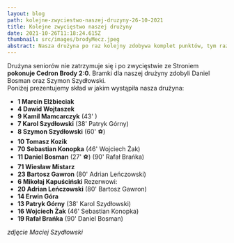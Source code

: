 ```yaml
---
layout: blog
path: kolejne-zwyciestwo-naszej-druzyny-26-10-2021
title: Kolejne zwycięstwo naszej drużyny
date: 2021-10-26T11:18:24.615Z
thumbnail: src/images/brodyMecz.jpeg
abstract: Nasza drużyna po raz kolejny zdobywa komplet punktów, tym razem pokonujemy Cedron Brody 2:0
---
```

Drużyna seniorów nie zatrzymuje się i po zwycięstwie ze Stroniem **pokonuje Cedron Brody 2:0**. Bramki dla naszej drużyny zdobyli Daniel Bosman oraz Szymon Szydłowski.
</br>
Poniżej prezentujemy skład w jakim wystąpiła nasza drużyna:

 - **1  Marcin Elżbieciak** 
 - **4 Dawid Wojtaszek**
 - **9 Kamil Mamcarczyk** (43' <i class="fas fa-square" style="color:yellow"></i> )
 - **7 Karol Szydłowski** (38' <i class="fas fa-arrow-alt-circle-down" style="color:red"></i> Patryk Górny) 
 - **8 Szymon Szydłowski** (60' ⚽)
 - **10 Tomasz Kozik** 
 - **70 Sebastian Konopka** (46' <i class="fas fa-arrow-alt-circle-down" style="color:red"></i> Wojciech Żak) 
 - **11 Daniel Bosman** (27' ⚽) (90' <i class="fas fa-arrow-alt-circle-down" style="color:red"></i> Rafał Brańka) 
 - **71 Wiesław Mistarz** 
 - **23 Bartosz Gawron**  (80' <i class="fas fa-arrow-alt-circle-down" style="color:red"></i> Adrian Leńczowski) 
 - **6 Mikołaj Kapuściński** 
Rezerwowi:
 - **20 Adrian Leńczowski** (80' <i class="fas fa-arrow-alt-circle-up" style="color:green"></i> Bartosz Gawron)
 - **14 Erwin Góra**
 - **13 Patryk Górny** (38' <i class="fas fa-arrow-alt-circle-up" style="color:green"></i> Karol Szydłowski) 
 - **16 Wojciech Żak** (46' <i class="fas fa-arrow-alt-circle-up" style="color:green"></i> Sebastian Konopka)
 - **19 Rafał Brańka** (90' <i class="fas fa-arrow-alt-circle-up" style="color:green"></i> Daniel Bosman)

*zdjęcie Maciej Szydłowski*